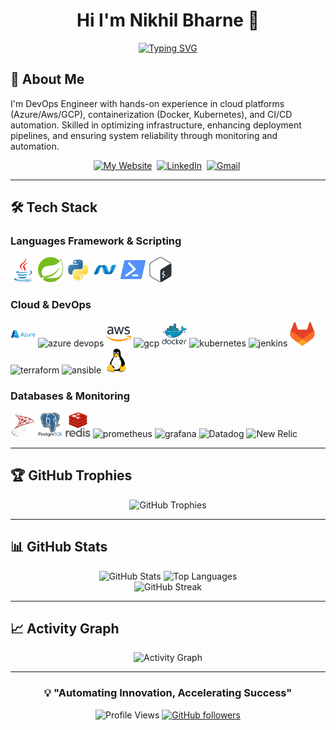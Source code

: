 <div align="center">
  
# Hi I'm Nikhil Bharne 👋

[![Typing SVG](https://readme-typing-svg.herokuapp.com?font=Fira+Code&pause=1000&color=2E9EF7&center=true&vCenter=true&width=435&lines=Cloud+Engineer;DevOps+%26+Platform+Engineer;6.5%2B+Years+of+Experience;Mastering+Containerized+Solutions)](https://git.io/typing-svg)

</div>

## 🚀 About Me

I'm DevOps Engineer with hands-on experience in cloud platforms (Azure/Aws/GCP), containerization (Docker, Kubernetes), and CI/CD automation. Skilled in optimizing infrastructure, enhancing deployment pipelines, and ensuring system reliability through monitoring and automation.

<p align="center"> 
<a href="https://nikhilbharne.online/"><img src="https://img.shields.io/badge/Website-46a2f1?style=for-the-badge&logo=Google-Chrome&logoColor=white" alt="My Website"/></a>&nbsp;
<a href="https://www.linkedin.com/in/nikhil-bharne/"><img src="https://img.shields.io/badge/linkedin-%230077B5.svg?&style=for-the-badge&logo=linkedin&logoColor=white" alt="LinkedIn" /></a>&nbsp;
<a href="mailto:nikhilbharne@gmail.com"><img src="https://img.shields.io/badge/gmail-%23D14836.svg?&style=for-the-badge&logo=gmail&logoColor=white" alt="Gmail"/></a>&nbsp;
</p>

---

## 🛠️ Tech Stack

### **Languages Framework & Scripting**
<p align="left">
  <img src="https://raw.githubusercontent.com/devicons/devicon/master/icons/java/java-original.svg" alt="java" width="40" height="40"/>
  <img src="https://raw.githubusercontent.com/devicons/devicon/master/icons/spring/spring-original.svg" alt="spring" width="40" height="40"/>
  <img src="https://raw.githubusercontent.com/devicons/devicon/master/icons/python/python-original.svg" alt="python" width="40" height="40"/>
  <img src="https://raw.githubusercontent.com/devicons/devicon/master/icons/dot-net/dot-net-original.svg" alt=".NET" width="40" height="40"/>
  <img src="https://raw.githubusercontent.com/devicons/devicon/master/icons/powershell/powershell-original.svg" alt="powershell" width="40" height="40"/>
  <img src="https://raw.githubusercontent.com/devicons/devicon/master/icons/bash/bash-original.svg" alt="bash" width="40" height="40"/>
  
</p>

### **Cloud & DevOps**
<p align="left">
  <img src="https://raw.githubusercontent.com/devicons/devicon/master/icons/azure/azure-original-wordmark.svg" alt="azure" width="40" height="40"/>
  <img src="https://www.svgrepo.com/download/448307/azure-devops.svg" alt="azure devops" width="40" height="40"/>
  <img src="https://raw.githubusercontent.com/devicons/devicon/master/icons/amazonwebservices/amazonwebservices-original-wordmark.svg" alt="aws" width="40" height="40"/>
  <img src="https://www.vectorlogo.zone/logos/google_cloud/google_cloud-icon.svg" alt="gcp" width="40" height="40"/>
  <img src="https://raw.githubusercontent.com/devicons/devicon/master/icons/docker/docker-original-wordmark.svg" alt="docker" width="40" height="40"/>
  <img src="https://www.vectorlogo.zone/logos/kubernetes/kubernetes-icon.svg" alt="kubernetes" width="40" height="40"/>
  <img src="https://www.vectorlogo.zone/logos/jenkins/jenkins-icon.svg" alt="jenkins" width="40" height="40"/>
  <img src="https://raw.githubusercontent.com/devicons/devicon/master/icons/gitlab/gitlab-original.svg" alt="gitlab" width="40" height="40"/>
  <img src="https://www.vectorlogo.zone/logos/terraformio/terraformio-icon.svg" alt="terraform" width="40" height="40"/>
  <img src="https://www.vectorlogo.zone/logos/ansible/ansible-icon.svg" alt="ansible" width="40" height="40"/>
  <img src="https://raw.githubusercontent.com/devicons/devicon/master/icons/linux/linux-original.svg" alt="linux" width="40" height="40"/>
  
</p>

### **Databases & Monitoring**
<p align="left">
  <img src="https://raw.githubusercontent.com/devicons/devicon/master/icons/microsoftsqlserver/microsoftsqlserver-original.svg" alt="microsoft sql server" width="40" height="40"/>
  <img src="https://raw.githubusercontent.com/devicons/devicon/master/icons/postgresql/postgresql-original-wordmark.svg" alt="postgresql" width="40" height="40"/>
  <img src="https://raw.githubusercontent.com/devicons/devicon/master/icons/redis/redis-original-wordmark.svg" alt="redis" width="40" height="40"/>
  <img src="https://www.vectorlogo.zone/logos/prometheusio/prometheusio-icon.svg" alt="prometheus" width="40" height="40"/>
  <img src="https://www.vectorlogo.zone/logos/grafana/grafana-icon.svg" alt="grafana" width="40" height="40"/>
  <img src="https://www.svgrepo.com/show/448390/datadog.svg" alt="Datadog" width="40" height="40"/>
  <img src="https://logo.svgcdn.com/l/new-relic.svg" alt="New Relic" width="40" height="40"/>
</p>

---

## 🏆 GitHub Trophies

<div align="center">
  <!---<img src="https://github-profile-trophy.vercel.app/?username=nikhilbharne&theme=algolia" alt="GitHub Trophies" >--->
  <!--<img src="https://github-profile-trophy.vercel.app/?username=nikhilbharne&theme=tokyonight&no-frame=true&no-bg=true&margin-w=4" alt="GitHub Trophies">-->
  <img src="https://github-profile-trophy.vercel.app/?username=nikhilbharne&theme=gitdimmed&no-frame=true&no-bg=true&margin-w=4" alt="GitHub Trophies">
</div>

</div>

---

## 📊 GitHub Stats

<div align="center">
  <img src="https://github-readme-stats.vercel.app/api?username=nikhilbharne&show_icons=true&theme=tokyonight&hide_border=true&count_private=true" alt="GitHub Stats" height="165">
  <img src="https://github-readme-stats.vercel.app/api/top-langs/?username=nikhilbharne&layout=compact&theme=tokyonight&hide_border=true" alt="Top Languages" height="165">
</div>

<div align="center">
  <img src="https://github-readme-streak-stats.herokuapp.com/?user=nikhilbharne&theme=tokyonight&hide_border=true" alt="GitHub Streak" width="400">
</div>

---

## 📈 Activity Graph
<div align="center">
  <img src="https://github-readme-activity-graph.vercel.app/graph?username=nikhilbharne&theme=tokyo-night&hide_border=true" alt="Activity Graph">
</div>

---

<div align="center">
  
### 💡 "Automating Innovation, Accelerating Success" 

![Profile Views](https://komarev.com/ghpvc/?username=nikhilbharne&color=brightgreen&style=flat-square)
[![GitHub followers](https://img.shields.io/github/followers/nikhilbharne?label=Follow&style=social)](https://github.com/nikhilbharne)

</div>
